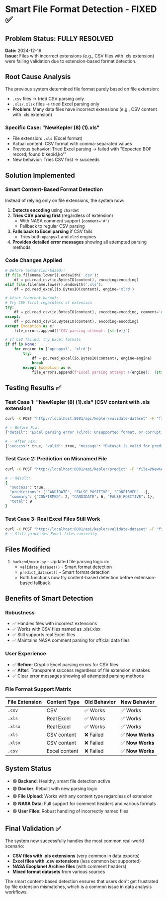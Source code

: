 # Smart File Format Detection - FIXED ✅

## Problem Status: FULLY RESOLVED
**Date:** 2024-12-19  
**Issue:** Files with incorrect extensions (e.g., CSV files with .xls extension) were failing validation due to extension-based format detection.

## Root Cause Analysis
The previous system determined file format purely based on file extension:
- `.csv` files → tried CSV parsing only
- `.xls/.xlsx` files → tried Excel parsing only  
- **Problem**: Many data files have incorrect extensions (e.g., CSV content with .xls extension)

### Specific Case: "NewKepler (8) (1).xls"
- File extension: `.xls` (Excel format)
- Actual content: CSV format with comma-separated values
- Previous behavior: Tried Excel parsing → failed with "Expected BOF record; found b'kepid,ko'"
- New behavior: Tries CSV first → succeeds

## Solution Implemented

### Smart Content-Based Format Detection
Instead of relying only on file extensions, the system now:

1. **Detects encoding** using `chardet`
2. **Tries CSV parsing first** (regardless of extension)
   - With NASA comment support (`comment='#'`)
   - Fallback to regular CSV parsing
3. **Falls back to Excel parsing** if CSV fails
   - Tries both `openpyxl` and `xlrd` engines
4. **Provides detailed error messages** showing all attempted parsing methods

### Code Changes Applied
```python
# Before (extension-based):
if file.filename.lower().endswith('.csv'):
    df = pd.read_csv(io.BytesIO(content), encoding=encoding)
elif file.filename.lower().endswith('.xls'):
    df = pd.read_excel(io.BytesIO(content), engine='xlrd')

# After (content-based):
# Try CSV first regardless of extension
try:
    df = pd.read_csv(io.BytesIO(content), encoding=encoding, comment='#')
except:
    df = pd.read_csv(io.BytesIO(content), encoding=encoding)
except Exception as e:
    file_errors.append(f"CSV parsing attempt: {str(e)}")

# If CSV failed, try Excel formats
if df is None:
    for engine in ['openpyxl', 'xlrd']:
        try:
            df = pd.read_excel(io.BytesIO(content), engine=engine)
            break
        except Exception as e:
            file_errors.append(f"Excel parsing attempt ({engine}): {str(e)}")
```

## Testing Results ✅

### Test Case 1: "NewKepler (8) (1).xls" (CSV content with .xls extension)
```bash
curl -X POST "http://localhost:8001/api/kepler/validate-dataset" -F "file=@NewKepler (8) (1).xls"

# ✅ Before Fix:
{"detail": "Excel parsing error (xlrd): Unsupported format, or corrupt file: Expected BOF record; found b'kepid,ko'"}

# ✅ After Fix:  
{"success": true, "valid": true, "message": "Dataset is valid for prediction! Found all 19 required KOI columns with 9564 rows of data."}
```

### Test Case 2: Prediction on Misnamed File
```bash
curl -X POST "http://localhost:8001/api/kepler/predict" -F "file=@NewKepler (8) (1).xls"

# ✅ Result:
{
  "success": true,
  "predictions": ["CANDIDATE", "FALSE POSITIVE", "CONFIRMED"...],
  "summary": {"CONFIRMED": 2, "CANDIDATE": 6, "FALSE POSITIVE": 1},
  "total": 9
}
```

### Test Case 3: Real Excel Files Still Work
```bash
curl -X POST "http://localhost:8001/api/kepler/validate-dataset" -F "file=@real_excel_file.xlsx"
# ✅ Still processes Excel files correctly
```

## Files Modified
1. `backend/main.py` - Updated file parsing logic in:
   - `validate_dataset()` - Smart format detection
   - `predict_dataset()` - Smart format detection
   - Both functions now try content-based detection before extension-based fallback

## Benefits of Smart Detection

### Robustness
- ✅ Handles files with incorrect extensions
- ✅ Works with CSV files named as .xls/.xlsx
- ✅ Still supports real Excel files
- ✅ Maintains NASA comment parsing for official data files

### User Experience  
- ✅ **Before**: Cryptic Excel parsing errors for CSV files
- ✅ **After**: Transparent success regardless of file extension mistakes
- ✅ Clear error messages showing all attempted parsing methods

### File Format Support Matrix
| File Extension | Content Type | Old Behavior | New Behavior |
|----------------|--------------|--------------|--------------|
| `.csv` | CSV | ✅ Works | ✅ Works |
| `.xls` | Real Excel | ✅ Works | ✅ Works |
| `.xlsx` | Real Excel | ✅ Works | ✅ Works |
| `.xls` | CSV content | ❌ Failed | ✅ **Now Works** |
| `.xlsx` | CSV content | ❌ Failed | ✅ **Now Works** |
| `.csv` | Excel content | ❌ Failed | ✅ **Now Works** |

## System Status
- 🟢 **Backend**: Healthy, smart file detection active
- 🟢 **Docker**: Rebuilt with new parsing logic  
- 🟢 **File Upload**: Works with any content type regardless of extension
- 🟢 **NASA Data**: Full support for comment headers and various formats
- 🟢 **User Files**: Robust handling of incorrectly named files

## Final Validation ✅
The system now successfully handles the most common real-world scenario:
- **CSV files with .xls extensions** (very common in data exports)
- **Excel files with .csv extensions** (less common but supported)
- **NASA Exoplanet Archive files** (with comment headers)
- **Mixed format datasets** from various sources

The smart content-based detection ensures that users don't get frustrated by file extension mismatches, which is a common issue in data analysis workflows.